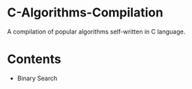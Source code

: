 # C-Algorithms-Compilation
A compilation of popular algorithms self-written in C language.

# Contents
* Binary Search 
